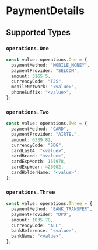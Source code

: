 # PaymentDetails


## Supported Types

### `operations.One`

```typescript
const value: operations.One = {
  paymentMethod: "MOBILE_MONEY",
  paymentProvider: "SELCOM",
  amount: 3165.5,
  currencyCode: "TJS",
  mobileNetwork: "<value>",
  phoneSuffix: "<value>",
};
```

### `operations.Two`

```typescript
const value: operations.Two = {
  paymentMethod: "CARD",
  paymentProvider: "AIRTEL",
  amount: 6339.82,
  currencyCode: "SDG",
  cardLast4: "<value>",
  cardBrand: "<value>",
  cardExpMonth: 155978,
  cardExpYear: 426002,
  cardHolderName: "<value>",
};
```

### `operations.Three`

```typescript
const value: operations.Three = {
  paymentMethod: "BANK_TRANSFER",
  paymentProvider: "DPO",
  amount: 1035.78,
  currencyCode: "ALL",
  bankReference: "<value>",
  bankName: "<value>",
};
```

